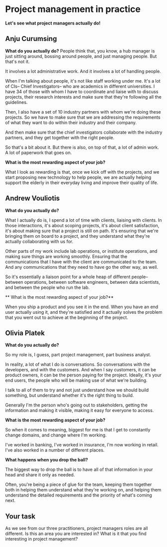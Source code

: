 # Project management in practice

**Let's see what project managers actually do!**

## Anju Curumsing

**What do you actually do?**
People think that, you know, a hub manager is just sitting around, bossing around people, and just managing people. But that's not it.

It involves a lot administrative work. And it involves a lot of handling people.

When I'm talking about people, it's not like staff working under me. It's a lot of CIs– Chief Investigators– who are academics in different universities. I have 34 of those with whom I have to coordinate and liaise with to discuss projects, their research interests and make sure that they're following all the guidelines.

Then, I also have a set of 10 industry partners with whom we're doing these projects. So we have to make sure that we are addressing the requirements of what they want to do within their industry and their company.

And then make sure that the chief investigators collaborate with the industry partners, and they get together with the right people.

So that's a bit about it. But there is also, on top of that, a lot of admin work. A lot of paperwork that goes on.

**What is the most rewarding aspect of your job?** 

What I look as rewarding is that, once we kick off with the projects, and we start proposing new technology to help people, we are actually helping support the elderly in their everyday living and improve their quality of life.

## Andrew Vouliotis

**What do you actually do?**

What I actually do is, I spend a lot of time with clients, liaising with clients. In those interactions, it's about scoping projects, it's about client satisfaction, it's about making sure that a project is still on path. It's ensuring that we're bringing them on board to a project, and they understand what they're actually collaborating with us for.

Other parts of my work include lab operations, or institute operations, and making sure things are working smoothly. Ensuring that the communications that I have with the client are communicated to the team. And any communications that they need to have go the other way, as well.

So it's essentially a liaison point for a whole heap of different people– between operations, between software engineers, between data scientists, and between the people who run the lab.

** What is the most rewarding aspect of your job?** 

When you ship a product and you see it in the end. When you have an end user actually using it, and they're satisfied and it actually solves the problem that you went out to achieve at the beginning of the project.

## Olivia Platek

**What do you actually do?**

So my role is, I guess, part project management, part business analyst.

In reality, a lot of what I do is conversations. So conversations with the developers, and with the customers. And when I say customers, it can be product owners, it can be the person paying for the project. Ideally, it's your end users, the people who will be making use of what we're building.

I talk to all of them to try and not just understand how we should build something, but understand whether it's the right thing to build.

Generally I'm the person who's going out to stakeholders, getting the information and making it visible, making it easy for everyone to access.

**What is the most rewarding aspect of your job?**

So when it comes to meaning, biggest for me is that I get to constantly change domains, and change where I'm working.

I've worked in banking, I've worked in insurance, I'm now working in retail. I've also worked in a number of different places.

**What happens when you drop the ball?**

The biggest way to drop the ball is to have all of that information in your head and share it only as needed.

Often, you're being a piece of glue for the team, keeping them together both in helping them understand what they're working on, and helping them understand the detailed requirements and the priority of what's coming next.

## Your task
As we see from our three practitioners, project managers roles are all different. Is this an area you are interested in? What is it that you find interesting in project management?